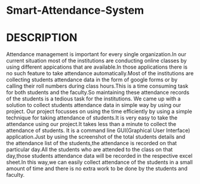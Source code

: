 # Smart-Attendance-System

# DESCRIPTION
Attendance management is important for every single organization.In our current situation most of
the institutions are conducting online classes by using different appications that are available.In
those applications there is no such feature to take attendance automatically.Most of the institutions
are collecting students attendance data in the form of google forms or by calling their roll numbers
during class hours.This is a time consuming task for both students and the faculty.So maintaining
these attendance records of the students is a tedious task for the institutions.
We came up with a solution to collect students attendance data in simple way by using our project.
Our project focusses on using the time efficiently by using a simple technique for taking attendance
of students.It is very easy to take the attendance using our project.It takes less than a minute to
collect the attendance of students.
It is a command line GUI(Graphical User Interface) application.Just by using the screenshot of the
total students details and the attendance list of the students,the attendance is recorded on that
particular day.All the students who are attended to the class on that day,those students attendance
data will be recorded in the respective excel sheet.In this way,we can easily collect attendance of the
students in a small amount of time and there is no extra work to be done by the students and faculty.

